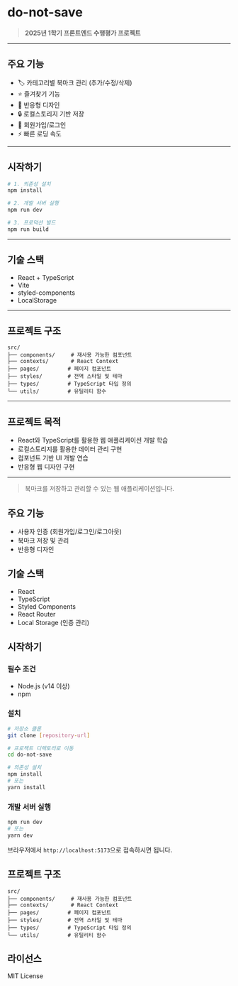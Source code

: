 # do-not-save

> **2025년 1학기 프론트엔드 수행평가 프로젝트**

---

## 주요 기능

- 🏷️ 카테고리별 북마크 관리 (추가/수정/삭제)
- ⭐ 즐겨찾기 기능
- 🎨 반응형 디자인
- 🔒 로컬스토리지 기반 저장
- 📝 회원가입/로그인
- ⚡ 빠른 로딩 속도

---

## 시작하기

```bash
# 1. 의존성 설치
npm install

# 2. 개발 서버 실행
npm run dev

# 3. 프로덕션 빌드
npm run build
```

---

## 기술 스택

- React + TypeScript
- Vite
- styled-components
- LocalStorage

---

## 프로젝트 구조

```
src/
├── components/     # 재사용 가능한 컴포넌트
├── contexts/       # React Context
├── pages/         # 페이지 컴포넌트
├── styles/        # 전역 스타일 및 테마
├── types/         # TypeScript 타입 정의
└── utils/         # 유틸리티 함수
```

---

## 프로젝트 목적

- React와 TypeScript를 활용한 웹 애플리케이션 개발 학습
- 로컬스토리지를 활용한 데이터 관리 구현
- 컴포넌트 기반 UI 개발 연습
- 반응형 웹 디자인 구현

---

> 북마크를 저장하고 관리할 수 있는 웹 애플리케이션입니다.

## 주요 기능

- 사용자 인증 (회원가입/로그인/로그아웃)
- 북마크 저장 및 관리
- 반응형 디자인

## 기술 스택

- React
- TypeScript
- Styled Components
- React Router
- Local Storage (인증 관리)

## 시작하기

### 필수 조건

- Node.js (v14 이상)
- npm

### 설치

```bash
# 저장소 클론
git clone [repository-url]

# 프로젝트 디렉토리로 이동
cd do-not-save

# 의존성 설치
npm install
# 또는
yarn install
```

### 개발 서버 실행

```bash
npm run dev
# 또는
yarn dev
```

브라우저에서 `http://localhost:5173`으로 접속하시면 됩니다.

## 프로젝트 구조

```
src/
├── components/     # 재사용 가능한 컴포넌트
├── contexts/       # React Context
├── pages/         # 페이지 컴포넌트
├── styles/        # 전역 스타일 및 테마
├── types/         # TypeScript 타입 정의
└── utils/         # 유틸리티 함수
```

## 라이선스

MIT License   